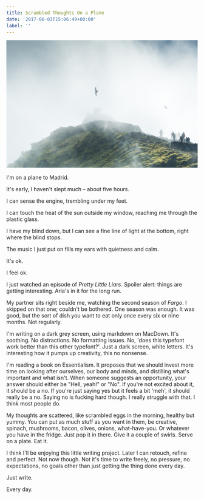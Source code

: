 ```yaml
---
title: Scrambled Thoughts On a Plane
date: '2017-06-03T15:06:49+00:00'
label: ''
---
```



![](/uploads/2017/06/03/mark-west-240572.jpg)

I'm on a plane to Madrid.

It's early, I haven't slept much – about five hours.

I can sense the engine, trembling under my feet.

I can touch the heat of the sun outside my window, reaching me through the plastic glass.

I have my blind down, but I can see a fine line of light at the bottom, right where the blind stops.

The music I just put on fills my ears with quietness and calm.

It's ok.

I feel ok.

I just watched an episode of _Pretty Little Liars_. Spoiler alert: things are getting interesting. Aria's in it for the long run.

My partner sits right beside me, watching the second season of _Fargo_. I skipped on that one; couldn't be bothered. One season was enough. It was good, but the sort of dish you want to eat only once every six or nine months. Not regularly.

I'm writing on a dark grey screen, using markdown on MacDown. It's soothing. No distractions. No formatting issues. No, 'does this typefont work better than this other typefont?'. Just a dark screen, white letters. It's interesting how it pumps up creativity, this no nonsense.

I'm reading a book on Essentialism. It proposes that we should invest more time on looking after ourselves, our body and minds, and distilling what's important and what isn't. When someone suggests an opportunity, your answer should either be "Hell, yeah!" or "No". If you're not excited about it, it should be a no. If you're just saying yes but it feels a bit 'meh', it should really be a no. Saying no is fucking hard though. I really struggle with that. I think most people do.

My thoughts are scattered, like scrambled eggs in the morning, healthy but yummy. You can put as much stuff as you want in them, be creative, spinach, mushrooms, bacon, olives, onions, what-have-you. Or whatever you have in the fridge. Just pop it in there. Give it a couple of swirls. Serve on a plate. Eat it.

I think I'll be enjoying this little writing project. Later I can retouch, refine and perfect. Not now though. Not it's time to write freely, no pressure, no expectations, no goals other than just getting the thing done every day.

Just write.

Every day.

